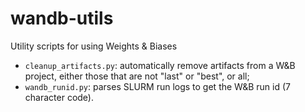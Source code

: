 # wandb-utils
Utility scripts for using Weights &amp; Biases

- `cleanup_artifacts.py`: automatically remove artifacts from a W&B project, either those that are not "last" or "best", or all;
- `wandb_runid.py`: parses SLURM run logs to get the W&B run id (7 character code).
